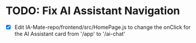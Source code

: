 # TODO: Fix AI Assistant Navigation

- [x] Edit IA-Mate-repo/frontend/src/HomePage.js to change the onClick for the AI Assistant card from '/app' to '/ai-chat'
